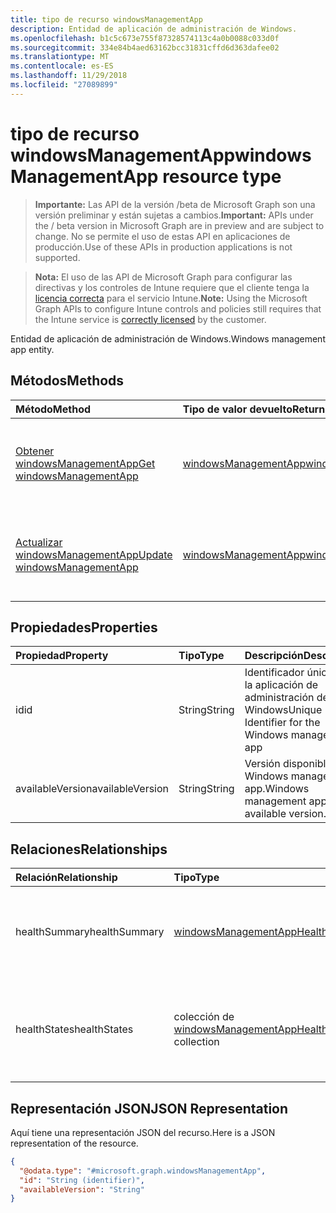 ```yaml
---
title: tipo de recurso windowsManagementApp
description: Entidad de aplicación de administración de Windows.
ms.openlocfilehash: b1c5c673e755f87328574113c4a0b0088c033d0f
ms.sourcegitcommit: 334e84b4aed63162bcc31831cffd6d363dafee02
ms.translationtype: MT
ms.contentlocale: es-ES
ms.lasthandoff: 11/29/2018
ms.locfileid: "27089899"
---
```

# <a name="windowsmanagementapp-resource-type"></a><span data-ttu-id="cf7a4-103">tipo de recurso windowsManagementApp</span><span class="sxs-lookup"><span data-stu-id="cf7a4-103">windowsManagementApp resource type</span></span>

> <span data-ttu-id="cf7a4-104">**Importante:** Las API de la versión /beta de Microsoft Graph son una versión preliminar y están sujetas a cambios.</span><span class="sxs-lookup"><span data-stu-id="cf7a4-104">**Important:** APIs under the / beta version in Microsoft Graph are in preview and are subject to change.</span></span> <span data-ttu-id="cf7a4-105">No se permite el uso de estas API en aplicaciones de producción.</span><span class="sxs-lookup"><span data-stu-id="cf7a4-105">Use of these APIs in production applications is not supported.</span></span>

> <span data-ttu-id="cf7a4-106">**Nota:** El uso de las API de Microsoft Graph para configurar las directivas y los controles de Intune requiere que el cliente tenga la [licencia correcta](https://go.microsoft.com/fwlink/?linkid=839381) para el servicio Intune.</span><span class="sxs-lookup"><span data-stu-id="cf7a4-106">**Note:** Using the Microsoft Graph APIs to configure Intune controls and policies still requires that the Intune service is [correctly licensed](https://go.microsoft.com/fwlink/?linkid=839381) by the customer.</span></span>

<span data-ttu-id="cf7a4-107">Entidad de aplicación de administración de Windows.</span><span class="sxs-lookup"><span data-stu-id="cf7a4-107">Windows management app entity.</span></span>
## <a name="methods"></a><span data-ttu-id="cf7a4-108">Métodos</span><span class="sxs-lookup"><span data-stu-id="cf7a4-108">Methods</span></span>
|<span data-ttu-id="cf7a4-109">Método</span><span class="sxs-lookup"><span data-stu-id="cf7a4-109">Method</span></span>|<span data-ttu-id="cf7a4-110">Tipo de valor devuelto</span><span class="sxs-lookup"><span data-stu-id="cf7a4-110">Return Type</span></span>|<span data-ttu-id="cf7a4-111">Descripción</span><span class="sxs-lookup"><span data-stu-id="cf7a4-111">Description</span></span>|
|:---|:---|:---|
|[<span data-ttu-id="cf7a4-112">Obtener windowsManagementApp</span><span class="sxs-lookup"><span data-stu-id="cf7a4-112">Get windowsManagementApp</span></span>](../api/intune-devices-windowsmanagementapp-get.md)|[<span data-ttu-id="cf7a4-113">windowsManagementApp</span><span class="sxs-lookup"><span data-stu-id="cf7a4-113">windowsManagementApp</span></span>](../resources/intune-devices-windowsmanagementapp.md)|<span data-ttu-id="cf7a4-114">Leer las propiedades y las relaciones del objeto [windowsManagementApp](../resources/intune-devices-windowsmanagementapp.md) .</span><span class="sxs-lookup"><span data-stu-id="cf7a4-114">Read properties and relationships of the [windowsManagementApp](../resources/intune-devices-windowsmanagementapp.md) object.</span></span>|
|[<span data-ttu-id="cf7a4-115">Actualizar windowsManagementApp</span><span class="sxs-lookup"><span data-stu-id="cf7a4-115">Update windowsManagementApp</span></span>](../api/intune-devices-windowsmanagementapp-update.md)|[<span data-ttu-id="cf7a4-116">windowsManagementApp</span><span class="sxs-lookup"><span data-stu-id="cf7a4-116">windowsManagementApp</span></span>](../resources/intune-devices-windowsmanagementapp.md)|<span data-ttu-id="cf7a4-117">Actualizar las propiedades de un objeto [windowsManagementApp](../resources/intune-devices-windowsmanagementapp.md) .</span><span class="sxs-lookup"><span data-stu-id="cf7a4-117">Update the properties of a [windowsManagementApp](../resources/intune-devices-windowsmanagementapp.md) object.</span></span>|

## <a name="properties"></a><span data-ttu-id="cf7a4-118">Propiedades</span><span class="sxs-lookup"><span data-stu-id="cf7a4-118">Properties</span></span>
|<span data-ttu-id="cf7a4-119">Propiedad</span><span class="sxs-lookup"><span data-stu-id="cf7a4-119">Property</span></span>|<span data-ttu-id="cf7a4-120">Tipo</span><span class="sxs-lookup"><span data-stu-id="cf7a4-120">Type</span></span>|<span data-ttu-id="cf7a4-121">Descripción</span><span class="sxs-lookup"><span data-stu-id="cf7a4-121">Description</span></span>|
|:---|:---|:---|
|<span data-ttu-id="cf7a4-122">id</span><span class="sxs-lookup"><span data-stu-id="cf7a4-122">id</span></span>|<span data-ttu-id="cf7a4-123">String</span><span class="sxs-lookup"><span data-stu-id="cf7a4-123">String</span></span>|<span data-ttu-id="cf7a4-124">Identificador único para la aplicación de administración de Windows</span><span class="sxs-lookup"><span data-stu-id="cf7a4-124">Unique Identifier for the Windows management app</span></span>|
|<span data-ttu-id="cf7a4-125">availableVersion</span><span class="sxs-lookup"><span data-stu-id="cf7a4-125">availableVersion</span></span>|<span data-ttu-id="cf7a4-126">String</span><span class="sxs-lookup"><span data-stu-id="cf7a4-126">String</span></span>|<span data-ttu-id="cf7a4-127">Versión disponible de Windows management app.</span><span class="sxs-lookup"><span data-stu-id="cf7a4-127">Windows management app available version.</span></span>|

## <a name="relationships"></a><span data-ttu-id="cf7a4-128">Relaciones</span><span class="sxs-lookup"><span data-stu-id="cf7a4-128">Relationships</span></span>
|<span data-ttu-id="cf7a4-129">Relación</span><span class="sxs-lookup"><span data-stu-id="cf7a4-129">Relationship</span></span>|<span data-ttu-id="cf7a4-130">Tipo</span><span class="sxs-lookup"><span data-stu-id="cf7a4-130">Type</span></span>|<span data-ttu-id="cf7a4-131">Descripción</span><span class="sxs-lookup"><span data-stu-id="cf7a4-131">Description</span></span>|
|:---|:---|:---|
|<span data-ttu-id="cf7a4-132">healthSummary</span><span class="sxs-lookup"><span data-stu-id="cf7a4-132">healthSummary</span></span>|[<span data-ttu-id="cf7a4-133">windowsManagementAppHealthSummary</span><span class="sxs-lookup"><span data-stu-id="cf7a4-133">windowsManagementAppHealthSummary</span></span>](../resources/intune-devices-windowsmanagementapphealthsummary.md)|<span data-ttu-id="cf7a4-134">Mantenimiento de resumen para la aplicación de administración de Windows.</span><span class="sxs-lookup"><span data-stu-id="cf7a4-134">Health summary for Windows management app.</span></span>|
|<span data-ttu-id="cf7a4-135">healthStates</span><span class="sxs-lookup"><span data-stu-id="cf7a4-135">healthStates</span></span>|<span data-ttu-id="cf7a4-136">colección de [windowsManagementAppHealthState](../resources/intune-devices-windowsmanagementapphealthstate.md)</span><span class="sxs-lookup"><span data-stu-id="cf7a4-136">[windowsManagementAppHealthState](../resources/intune-devices-windowsmanagementapphealthstate.md) collection</span></span>|<span data-ttu-id="cf7a4-137">La lista de Estados de mantenimiento para la aplicación de administración de Windows instalada.</span><span class="sxs-lookup"><span data-stu-id="cf7a4-137">The list of health states for installed Windows management app.</span></span>|

## <a name="json-representation"></a><span data-ttu-id="cf7a4-138">Representación JSON</span><span class="sxs-lookup"><span data-stu-id="cf7a4-138">JSON Representation</span></span>
<span data-ttu-id="cf7a4-139">Aquí tiene una representación JSON del recurso.</span><span class="sxs-lookup"><span data-stu-id="cf7a4-139">Here is a JSON representation of the resource.</span></span>
<!-- {
  "blockType": "resource",
  "keyProperty": "id",
  "@odata.type": "microsoft.graph.windowsManagementApp"
}
-->
``` json
{
  "@odata.type": "#microsoft.graph.windowsManagementApp",
  "id": "String (identifier)",
  "availableVersion": "String"
}
```





